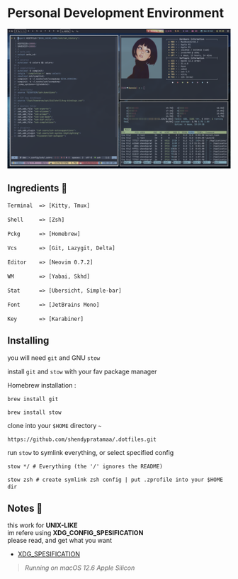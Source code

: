 # Personal Development Environment

![screencast](./screencast/ss.png)

## Ingredients 🥘

```"info"
Terminal  => [Kitty, Tmux]

Shell     => [Zsh]

Pckg      => [Homebrew]

Vcs       => [Git, Lazygit, Delta]

Editor    => [Neovim 0.7.2]

WM        => [Yabai, Skhd]

Stat      => [Ubersicht, Simple-bar]

Font      => [JetBrains Mono]

Key       => [Karabiner]
```

## Installing

you will need `git` and GNU `stow`

install `git` and `stow` with your fav package manager

Homebrew installation :

```"git"
brew install git
```

```"git"
brew install stow
```

clone into your `$HOME` directory `~`

```"git"
https://github.com/shendypratamaa/.dotfiles.git
```

run `stow` to symlink everything, or select specified config

```"git"
stow */ # Everything (the '/' ignores the README)
```

```"git"
stow zsh # create symlink zsh config | put .zprofile into your $HOME dir
```

## Notes 📖

this work for **UNIX-LIKE**\
im refere using **XDG_CONFIG_SPESIFICATION**\
please read, and get what you want

- [XDG_SPESIFICATION](https://specifications.freedesktop.org/basedir-spec/basedir-spec-latest.html)

> _Running on macOS 12.6 Apple Silicon_
